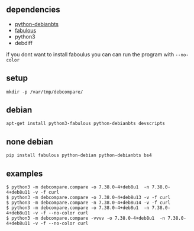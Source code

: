 ## dependencies
  - [python-debianbts](https://github.com/venthur/python-debianbts)
  - [fabulous](https://pypi.org/project/fabulous/)
  - python3
  - debdiff

if you dont want to install faboulus you can can run the program with `--no-color`

## setup

`mkdir -p /var/tmp/debcompare/`

## debian
`apt-get install python3-fabulous python-debianbts devscripts`

## none debian
`pip install fabulous python-debian python-debianbts bs4`

## examples
```
$ python3 -m debcompare.compare -o 7.38.0-4+deb8u1  -n 7.38.0-4+deb8u11 -v -f curl
$ python3 -m debcompare.compare -o 7.38.0-4+deb8u13 -v -f curl
$ python3 -m debcompare.compare -n 7.38.0-4+deb8u14 -v -f curl
$ python3 -m debcompare.compare -o 7.38.0-4+deb8u1  -n 7.38.0-4+deb8u11 -v -f --no-color curl
$ python3 -m debcompare.compare -vvvv -o 7.38.0-4+deb8u1  -n 7.38.0-4+deb8u11 -v -f --no-color curl
```

